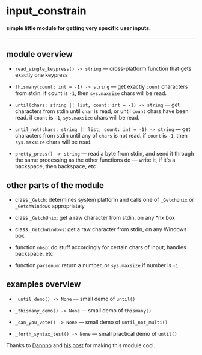 # input_constrain

#### simple little module for getting very specific user inputs.

---

## module overview

* `read_single_keypress() -> string` — cross-platform function that gets exactly one keypress

* `thismany(count: int = -1) -> string` — get exactly `count` characters from stdin. if count is `-1`, then `sys.maxsize` chars will be read.

* `until(chars: string || list, count: int = -1) -> string` — get characters from stdin until `char` is read, or until `count` chars have been read. if `count` is `-1`, `sys.maxsize` chars will be read.

* `until_not(chars: string || list, count: int = -1) -> string` — get characters from stdin until any of `chars` is not read. if `count` is `-1`, then `sys.maxsize` chars will be read.

* `pretty_press() -> string` — read a byte from stdin, and send it through the same processing as the other functions do — write it, if it's a backspace, then backspace, etc

## other parts of the module

* class `_Getch`: determines system platform and calls one of `_GetchUnix` or `_GetchWindows` appropriately

* class `_GetchUnix`: get a raw character from stdin, on any *nx box

* class `_GetchWindows`: get a raw character from stdin, on any Windows box

* function `nbsp`: do stuff accordingly for certain chars of input; handles backspace, etc

* function `parsenum`: return a number, or `sys.maxsize` if number is `-1`

## examples overview

* `_until_demo() -> None` — small demo of `until()`

* `_thismany_demo() -> None` — small demo of `thismany()`

* `_can_you_vote() -> None` — small demo of `until_not_multi()`

* `_forth_syntax_test() -> None` — small practical demo of `until()`

Thanks to [Dannno](http://codereview.stackexchange.com/users/47529/dannnno) and [his post](http://codereview.stackexchange.com/a/118726/87163) for making this module cool.